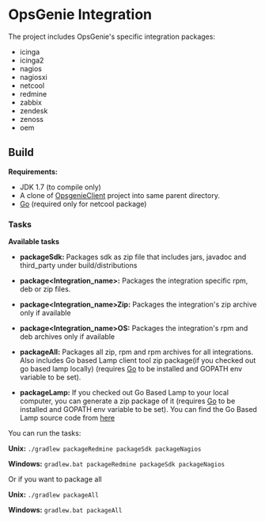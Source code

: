 # OpsGenie Integration

The project includes OpsGenie's specific integration packages:

* icinga
* icinga2
* nagios
* nagiosxi
* netcool
* redmine
* zabbix
* zendesk
* zenoss
* oem

## Build

**Requirements:** 

* JDK 1.7 (to compile only)
* A clone of [OpsgenieClient](https://github.com/opsgenie/opsgenieclient) project into same parent directory.
* [Go](https://golang.org/dl/) (required only for netcool package) 

### Tasks

**Available tasks**

* **packageSdk:** Packages sdk as zip file that includes jars, javadoc and third_party under build/distributions
* **package\<Integration_name\>:** Packages the integration specific rpm, deb or zip files.
* **package\<Integration_name\>Zip:** Packages the integration's zip archive only if available
* **package\<Integration_name\>OS:** Packages the integration's rpm and deb archives only if available
* **packageAll:** Packages all zip, rpm and rpm archives for all integrations. Also includes Go based Lamp client tool zip package(if you checked out go based lamp locally) (requires [Go](https://golang.org/dl/) to be installed and GOPATH env variable to be set).

* **packageLamp:** If you checked out Go Based Lamp to your local computer, you can generate a zip package of it (requires [Go](https://golang.org/dl/) to be installed and GOPATH env variable to be set). You can find the Go Based Lamp source code from [here](https://github.com/opsgenie/opsgenie-lamp)

You can run the tasks:

**Unix:** ``./gradlew packageRedmine packageSdk packageNagios``

**Windows:** ``gradlew.bat packageRedmine packageSdk packageNagios``

Or if you want to package all

**Unix:** ``./gradlew packageAll``

**Windows:** ``gradlew.bat packageAll``
